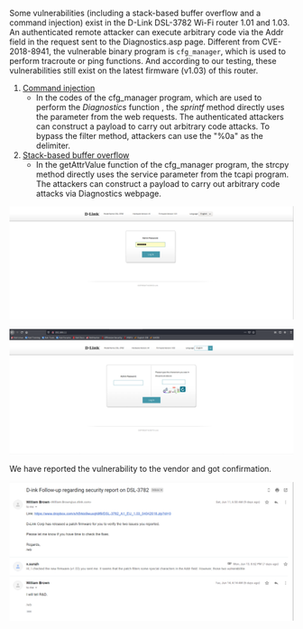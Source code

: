 Some vulnerabilities (including a stack-based buffer overflow and a command injection) exist in the D-Link DSL-3782 Wi-Fi router 1.01 and 1.03. An authenticated remote attacker can execute arbitrary code via the Addr field in the request sent to the Diagnostics.asp page. Different from CVE-2018-8941, the vulnerable binary program is `cfg_manager`, which is used to perform tracroute or ping functions. And according to our testing, these vulnerabilities still exist on the latest firmware (v1.03) of this router.

1. [Command injection](https://github.com/1160300418/Vuls/blob/main/D-Link/DSL-3782/CMDi_in_D-Link%20DSL-3782.md)
   - In the codes of the cfg_manager program, which are used to perform the *Diagnostics* function , the *sprintf* method directly uses the parameter from the web requests. The authenticated attackers can construct a payload to carry out arbitrary code attacks. To bypass the filter method, attackers can use the "%0a" as the delimiter.
2. [Stack-based buffer overflow](https://github.com/1160300418/Vuls/blob/main/D-Link/DSL-3782/BOF_in_D-Link%20DSL-3782.md)
   - In the getAttrValue function of the cfg_manager program, the strcpy method directly uses the service parameter from the tcapi program. The attackers can construct a payload to carry out arbitrary code attacks via Diagnostics webpage.

![image-20220423155609639](imgs/main_1.01.png)

![image-20220423155609639](imgs/main_1.03.png)

We have reported the vulnerability to the vendor and got confirmation.

![image-20220620171848698](imgs/mail.png)
